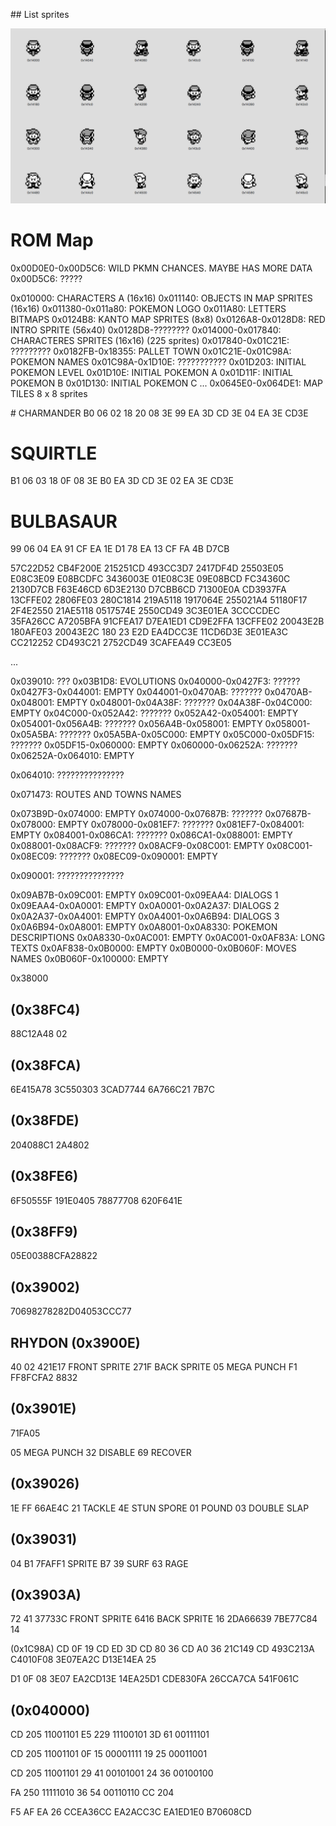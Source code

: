 ## List sprites

![Image of Yaktocat](https://github.com/gamikun/pykemod/blob/master/sprites-demo.png)

# ROM Map

0x00D0E0-0x00D5C6: WILD PKMN CHANCES. MAYBE HAS MORE DATA
0x00D5C6: ?????

0x010000: CHARACTERS A (16x16)
0x011140: OBJECTS IN MAP SPRITES (16x16)
0x011380-0x011a80: POKEMON LOGO
0x011A80: LETTERS BITMAPS
0x0124B8: KANTO MAP SPRITES (8x8)
0x0126A8-0x0128D8: RED INTRO SPRITE (56x40)
0x0128D8-????????
0x014000-0x017840: CHARACTERES SPRITES (16x16) (225 sprites)
0x017840-0x01C21E: ?????????
0x0182FB-0x18355: PALLET TOWN
0x01C21E-0x01C98A: POKEMON NAMES
0x01C98A-0x1D10E: ???????????
0x01D203: INITIAL POKEMON LEVEL
0x01D10E: INITIAL POKEMON A
0x01D11F: INITIAL POKEMON B
0x01D130: INITIAL POKEMON C
...
0x0645E0-0x064DE1: MAP TILES 8 x 8 sprites



# CHARMANDER
B0 06 02 18 20 08 3E 99 EA 3D CD 3E 04 EA 3E CD3E
# SQUIRTLE
B1 06 03 18 0F 08 3E B0 EA 3D CD 3E 02 EA 3E CD3E
# BULBASAUR
99 06 04 EA 91 CF EA 1E D1 78 EA 13 CF FA 4B D7CB

57C22D52 CB4F200E 215251CD 493CC3D7 2417DF4D 25503E05 E08C3E09 E08BCDFC 3436003E 01E08C3E 09E08BCD FC34360C 2130D7CB F63E46CD 6D3E2130 D7CBB6CD 71300E0A CD3937FA 13CFFE02 2806FE03 280C1814 219A5118 1917064E 255021A4 51180F17 2F4E2550 21AE5118 0517574E 2550CD49 3C3E01EA 3CCCCDEC 35FA26CC A7205BFA 91CFEA17 D7EA1ED1 CD9E2FFA 13CFFE02 20043E2B 180AFE03 20043E2C 180 23 E2D EA4DCC3E 11CD6D3E 3E01EA3C CC212252 CD493C21 2752CD49 3CAFEA49 CC3E05

...

0x039010: ???
0x03B1D8: EVOLUTIONS
0x040000-0x0427F3: ??????
0x0427F3-0x044001: EMPTY
0x044001-0x0470AB: ???????
0x0470AB-0x048001: EMPTY
0x048001-0x04A38F: ???????
0x04A38F-0x04C000: EMPTY
0x04C000-0x052A42: ???????
0x052A42-0x054001: EMPTY
0x054001-0x056A4B: ???????
0x056A4B-0x058001: EMPTY
0x058001-0x05A5BA: ???????
0x05A5BA-0x05C000: EMPTY
0x05C000-0x05DF15: ???????
0x05DF15-0x060000: EMPTY
0x060000-0x06252A: ???????
0x06252A-0x064010: EMPTY

0x064010: ???????????????

0x071473: ROUTES AND TOWNS NAMES

0x073B9D-0x074000: EMPTY
0x074000-0x07687B: ???????
0x07687B-0x078000: EMPTY
0x078000-0x081EF7: ???????
0x081EF7-0x084001: EMPTY
0x084001-0x086CA1: ???????
0x086CA1-0x088001: EMPTY
0x088001-0x08ACF9: ???????
0x08ACF9-0x08C001: EMPTY
0x08C001-0x08EC09: ???????
0x08EC09-0x090001: EMPTY

0x090001: ???????????????

0x09AB7B-0x09C001: EMPTY
0x09C001-0x09EAA4: DIALOGS 1
0x09EAA4-0x0A0001: EMPTY
0x0A0001-0x0A2A37: DIALOGS 2
0x0A2A37-0x0A4001: EMPTY
0x0A4001-0x0A6B94: DIALOGS 3
0x0A6B94-0x0A8001: EMPTY
0x0A8001-0x0A8330: POKEMON DESCRIPTIONS
0x0A8330-0x0AC001: EMPTY
0x0AC001-0x0AF83A: LONG TEXTS
0x0AF838-0x0B0000: EMPTY
0x0B0000-0x0B060F: MOVES NAMES
0x0B060F-0x100000: EMPTY

0x38000

(0x38FC4)
---------------
88C12A48 02

(0x38FCA)
---------------
6E415A78 3C550303 3CAD7744 6A766C21 7B7C

(0x38FDE)
---------------
204088C1 2A4802

(0x38FE6)
------------------------------------
6F50555F 191E0405 78877708 620F641E

(0x38FF9)
-----------
05E00388CFA28822

(0x39002)
-----------
70698278282D04053CCC77

RHYDON (0x3900E)
----------------
40
02
421E17 FRONT SPRITE
271F BACK SPRITE
05 MEGA PUNCH
F1 FF8FCFA2 8832

(0x3901E)
---------
71FA05

05 MEGA PUNCH
32 DISABLE
69 RECOVER

(0x39026)
---------
1E
FF
66AE4C
21 TACKLE
4E STUN SPORE
01 POUND
03 DOUBLE SLAP

(0x39031)
---------
04
B1
7FAFF1 SPRITE
B7
39 SURF
63 RAGE

(0x3903A)
--------------
72
41
37733C FRONT SPRITE
6416 BACK SPRITE
16 2DA66639 7BE77C84 14






(0x1C98A)
CD 0F 19
CD ED 3D
CD 80 36
CD A0 36 21C149
CD 493C213A C4010F08 3E07EA2C D13E14EA 25

D1 0F 08 3E07 EA2CD13E 14EA25D1 CDE830FA 26CCA7CA 541F061C


(0x040000)
-----------
CD 205  11001101
E5 229  11100101
3D 61   00111101

CD 205  11001101
0F 15	00001111
19 25   00011001

CD 205  11001101
29 41   00101001
24 36   00100100

FA 250  11111010
36 54   00110110
CC 204

F5
AF
EA
26
CCEA36CC EA2ACC3C EA1ED1E0 B70608CD
